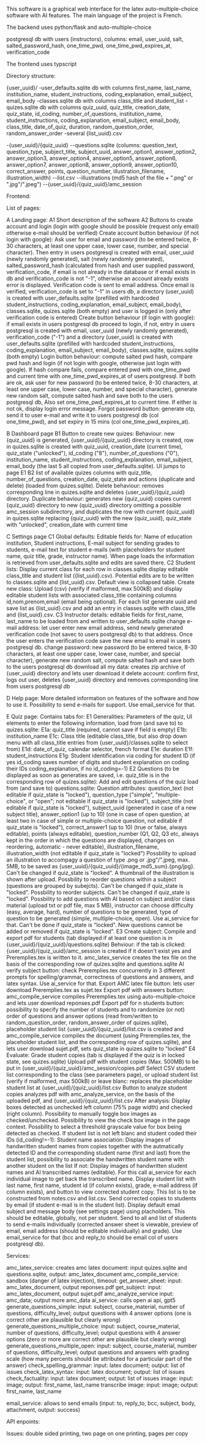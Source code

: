 This software is a graphical web interface for the latex auto-multiple-choice software with AI features. The main language of the project is French.

The backend uses python/flask and auto-multiple-choice

postgresql db with users (instructors), columns: email, user_uuid, salt, salted_password_hash, one_time_pwd, one_time_pwd_expires_at, verification_code

The frontend uses typscript


Directory structure:

{user_uuid}/
-user_defaults.sqlite db with columns first_name, last_name, institution_name, student_instructions, coding_explanation, email_subject, email_body
-classes.sqlite db with columns class_title and student_list
-quizes.sqlite db with columns quiz_uuid, quiz_title, creation_date, quiz_state, id_coding, number_of_questions, institution_name, student_instructions, coding_explanation, email_subject, email_body, class_title, date_of_quiz, duration, random_question_order, random_answer_order
-several {list_uuid}.csv

-{user_uuid}/{quiz_uuid}
--questions.sqlite (columns: question_text, question_type, subject_title, subject_uuid, answer_option1, answer_option2, answer_option3, answer_option4, answer_option5, answer_option6, answer_option7, answer_option8, answer_option9, answer_option10, correct_answer, points, question_number, illustration_filename, illustration_width)
--list.csv
--illustrations (md5 hash of the file + ".png" or ".jpg"/".jpeg")
--{user_uuid}/{quiz_uuid}/amc_session


Frontend:

List of pages:

A Landing page:
    A1 Short description of the software
    A2 Buttons to create account and login (login with google should be possible (request only email) otherwise e-mail should be verified)
       Create account button behaviour (if not login with google): Ask user for email and password (to be entered twice, 8-30 characters, at least one upper case, lower case, number, and special character). Then entry in users postgresql is created with email, user_uuid (newly randomly generated), salt (newly randomly generated), salted_password_hash (calculated from hash and user supplied password, verification_code, if email is not already in the database or if email exists in db and verification_code is not "-1", otherwise an account already exists error is displayed. Verification code is sent to email address. Once email is verified, verification_code is set to "-1" in users db, a directory (user_uuid) is created with user_defaults.sqlite (prefilled with hardcoded student_instructions, coding_explanation, email_subject, email_body), classes.sqlite, quizes.sqlite (both empty) and user is logged in (only after verification code is entered)
       Create button behaviour (if login with google): if email exists in users postgresql db proceed to login, if not, entry in users postgresql is created with email, user_uuid (newly randomly generated), verification_code ("-1") and a directory (user_uuid) is created with user_defaults.sqlite (prefilled with hardcoded student_instructions, coding_explanation, email_subject, email_body), classes.sqlite, quizes.sqlite (both empty)
       Login button behaviour: compute salted pwd hash, compare pwd hash and login (if not login with google, otherwise just login with google). If hash compare fails, compare entered pwd with one_time_pwd and current time with one_time_pwd_expires_at of users postgresql. If both are ok, ask user for new password (to be entered twice, 8-30 characters, at least one upper case, lower case, number, and special character), generate new random salt, compute salted hash and save both to the users postgresql db, Also set one_time_pwd_expires_at to current time. If either is not ok, display login error message.
       Forgot password button: generate otp, send it to user e-mail and write it to users postgresql db (col one_time_pwd), and set expiry in 15 mins (col one_time_pwd_expires_at).

B Dashboard page
    B1 Button to create new quizes: Behaviour: new {quiz_uuid} is generated, {user_uuid}/{quiz_uuid} directory is created, row in quizes.sqlite is created with quiz_uuid, creation_date (current time), quiz_state ("unlocked"), id_coding ("8"), number_of_questions ("0"), institution_name, student_instructions, coding_explanation, email_subject, email_body (the last 5 all copied from user_defaults.sqlite). UI jumps to page E1
    B2 list of available quizes columns with quiz_title, number_of_questions, creation_date, quiz_state and actions (duplicate and delete) (loaded from quizes.sqlite).
    Delete behaviour: removes corresponding line in quizes.sqlite and deletes {user_uuid}/{quiz_uuid} directory.
    Duplicate behaviour: generates new {quiz_uuid} copies current {quiz_uuid} directory to new {quiz_uuid} directory omitting a possible amc_session subdirectory, and duplicates the row with current {quiz_uuid} in quizes.sqlite replacing {quiz_uuid} with the new {quiz_uuid}, quiz_state with "unlocked", creation_date with current time

C Settings page
    C1 Global defaults: Editable fields for: Name of education institution, Student instructions, E-mail subject for sending grades to students, e-mail text for student e-mails (with placeholders for student name, quiz title, grade, instructor name). When page loads the information is retrieved from user_defaults.sqlite and edits are saved there.
    C2 Student lists:
    Display current class for each row in classes.sqlite display editable class_title and student list ({list_uuid}.csv). Potential edits are to be written to classes.sqlite and {list_uuid}.csv. Default view is collapsed table.
    Create new class: Upload (csv) (verify if malformed, max 500kB) and display editable student lists with associated class_title containing columns id,nom,prenom,email (email being optional). For each list generate uuid and save list as {list_uuid}.csv and add an entry in classes.sqlite with class_title and {list_uuid}.csv.
    C3 Instructor details: editable fields for first_name, last_name to be loaded from and written to user_defaults.sqlite
    change e-mail address: let user enter new email address, send newly generated verification code (not savec to users postgresql db) to that address. Once the user enters the verification code save the new email to email in users postgresql db.
    change password: new password (to be entered twice, 8-30 characters, at least one upper case, lower case, number, and special character), generate new random salt, compute salted hash and save both to the users postgresql db
    download all my data: creates zip archive of {user_uuid} directory and lets user download it
    delete account: confirm first, logs out user, deletes {user_uuid} directory and removes corresponding line from users postgresql db

D Help page: More detailed information on features of the software and how to use it. Possibility to send e-mails for support. Use email_service for that.


E Quiz page:
    Contains tabs for:
    E1 Generalities: Parameters of the quiz, UI elements to enter the following information, load from (and save to) to quizes.sqlite:
        E1a: quiz_title (required, cannot save if field is empty)
        E1b: institution_name
        E1c: Class title (editable class_title, but also drop down menu with all class_title entries from {user_uuid}/classes.sqlite to select from)
        E1d: date_of_quiz, calendar selector, french format
        E1e: duration
        E1f: student_instructions
        E1g: Student identification via coding for student ID (if yes id_coding saves number of digits and student explanation on coding their IDs coding_explanation, if no id_coding=-1)
    E2 Questions (to be displayed as soon as generaties are saved, i.e. quiz_title is in the corresponding row of quizes.sqlite): Add and edit questions of the quiz load from (and save to) questions.sqlite:
        Question attributes: question_text (not editable if quiz_state is "locked"), question_type ("simple", "multiple-choice", or "open"; not editable if quiz_state is "locked"), subject_title (not editable if quiz_state is "locked"), subject_uuid (generated in case of a new subject title), answer_option1 (up to 10) (one in case of open question, at least two in case of simple or multiple-choice question, not editable if quiz_state is "locked"), correct_answer1 (up to 10) (true or false, always editable), points (always editable), question_number (Q1, Q2, Q3 etc, always kept in the order in which the questions are displayed, changes on reordering, automatic - never editable), illustration_filename, illustration_width  (not editable if quiz_state is "locked")
        Possbility to upload an illustration to accompagy a question of type .png or .jpg"/".jpeg, max. 5MB, to be saved as {user_uuid}/{quiz_uuid}/{image_md5_sum}.{png/jpg}. Can't be changed if quiz_state is "locked". A thumbnail of the illustration is shown after upload.
        Possbility to reorder questions within a subject (questions are grouped by subejcts). Can't be changed if quiz_state is "locked".
        Possbility to reorder subjects. Can't be changed if quiz_state is "locked".
        Possbility to add questions with AI based on subject and/or class material (upload txt or pdf file, max 5 MB), instructor can choose difficulty (easy, average, hard), number of questions to be generated, type of question to be generated (simple, multiple-choice, open). Use ai_service for that. Can't be done if quiz_state is "locked".
        New questions cannot be added or removed if quiz_state is "locked".
    E3 Create subject: Compile and export pdf for students (tab displayed if at least one question is in {user_uuid}/{quiz_uuid}/questions.sqlite)
        Behviour: if the tab is clicked: {user_uuid}/{quiz_uuid}/amc_session is created if it doesn't exist yes and Preremplies.tex is written to it. amc_latex_service creates the tex file on the basis of the corresponding row of quizes.sqlite and questions.sqlite
        AI verify subject button: check Preremplies.tex concurrently in 3 different prompts for spelling/grammar, correctness of questions and answers, and latex syntax. Use ai_service for that.
        Export AMC latex file button: lets user download Preremplies.tex as sujet.tex
        Export pdf with answers button: amc_compile_service compiles Preremplies.tex using auto-multiple-choice and lets user download reponses.pdf
        Export pdf for n students button: possibility to specify the number of students and to randomize (or not) order of questions and answer options (read from/written to random_question_order, random_answer_order of quizes.sqlite), placeholder student list {user_uuid}/{quiz_uuid}/list.csv is created and amc_compile_service compiles the document (using Preremplies.tex, the placeholder student list, and the corresponding row of quizes.sqlite), and lets user download sujet.pdf, sets quiz_state in quizes.sqlite to "locked"
    E4 Evaluate: Grade student copies (tab is displayed if the quiz is in locked state, see quizes.sqlite)
        Upload pdf with student copies (Max. 500MB) to be put in {user_uuid}/{quiz_uuid}/amc_session/copies.pdf
        Select CSV student list corresponding to the class (see parameters page), or upload student list (verify if malformed, max 500kB) or leave blanc: replaces the placeholder student list at {user_uuid}/{quiz_uuid}/list.csv
        Button to analyze student copies analyzes pdf with amc_analyze_service, on the basis of the uploaded pdf, and {user_uuid}/{quiz_uuid}/list.csv
        After analysis: Display boxes detected as unchecked left column (75% page width) and checked (right column). Possibility to manually toggle box images as checked/unchecked. Possibility to view the check box image in the page context. Possbility to select a threshold grayscale value for box being detected as checked.
        If student list is not left blanc and student coded their IDs (id_coding!=-1): Student name association: Display images of handwritten student names from copies together with the autmatically detected ID and the corresponding student name (first and last) from the student list, possibility to associate the handwritten student name with another student on the list
        If not: Display images of handwritten student names and AI transcribed names (editable). For this call ai_service for each individual image to get back the transcribed name.
        Display student list with last name, first name, student id (if column exists), grade, e-mail address (if column exists), and button to view corrected student copy. This list is to be constructed from notes.csv and list.csv.
        Send corrected copies to students by email (if student e-mail is in the student list). Display default email subject and message body (see settings page) using placholders. This should be editable, globally, not per student. Send to all and list of students to send e-mails individually (corrected answer sheet is viewable, preview of email, email address (should be editable individually) and grade). Use email_service for that (bcc and reply_to should be email col of users postgresql db).


Services:

amc_latex_service: creates amc latex document: input quizes.sqlite and questions.sqlite, output: amc_latex_document
amc_compile_service: sandbox (danger of latex injection), timeout:
    get_answer_sheet: input: amc_latex_document, output reponses.pdf
    get_subject: input: amc_latex_document, output sujet.pdf
amc_analyze_service input: amc_data; output more amc_data
ai_service: calls open ai api, gpt5
    generate_questions_simple: input: subject, course_material, number of questions, difficulty_level; output questions with 4 answer options (one is correct other are plausible but clearly wrong)
    generate_questions_multiple_choice: input: subject, course_material, number of questions, difficulty_level; output questions with 4 answer options (zero or more are correct other are plausible but clearly wrong)
    generate_questions_multiple_open: input: subject, course_material, number of questions, difficulty_level; output questions and answers with grading scale (how many percents should be attributed for a particular part of the answer)
    check_spelling_grammar: input: latex document; output: list of issues
    check_latex_syntax: input: latex document; output: list of issues
    check_factuality: input: latex document; output: list of issues
    image: input: image; output: first_name, last_name
    transcribe image: input: image; output: first_name, last_name


email_service: allows to send emails (input: to, reply_to, bcc, subject, body, attachment, output: success)


API enpoints:




Issues: double sided printing, two page on one printing, pages per copy

